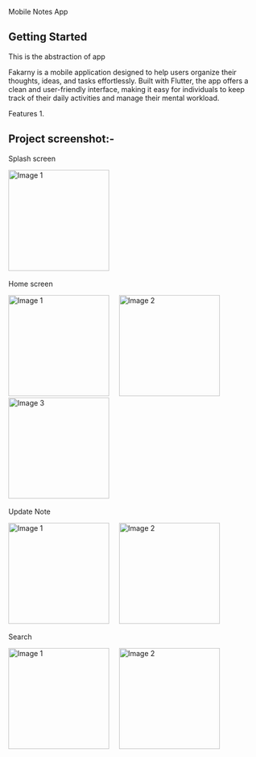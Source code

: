 Mobile Notes App

## Getting Started
This is the abstraction of app

Fakarny is a mobile application designed to help users organize their thoughts, ideas, and tasks effortlessly. Built with Flutter, the app offers a clean and user-friendly interface, making it easy for individuals to keep track of their daily activities and manage their mental workload.

Features
1. 

## Project screenshot:-
Splash screen

<p align="start">
  <img src="https://github.com/user-attachments/assets/917af0a7-ab60-4a7b-b008-e3a46b651abc" alt="Image 1" width="200"/>
  &nbsp;&nbsp;&nbsp;
</p>

Home screen

<p align="start">
  <img src="https://github.com/user-attachments/assets/0505871c-25f0-4793-b78e-9f9aa88b7774" alt="Image 1" width="200"/>
  &nbsp;&nbsp;&nbsp;
  <img src="https://github.com/user-attachments/assets/31c15984-16c9-4443-87e8-9776c8093108" alt="Image 2" width="200"/>
  &nbsp;&nbsp;&nbsp;
  <img src="https://github.com/user-attachments/assets/9ed002cc-a657-4bba-adef-b2eda68b2c19" alt="Image 3" width="200"/>
  &nbsp;&nbsp;&nbsp;
</p>


Update Note

<p align="start">
  <img src="https://github.com/user-attachments/assets/63d7fb35-2802-43d5-a5fb-0ad5bbce52e9" alt="Image 1" width="200"/>
  &nbsp;&nbsp;&nbsp;
  <img src="https://github.com/user-attachments/assets/376ea326-d635-4db1-8c85-65f3ce50e32a" alt="Image 2" width="200"/>
  &nbsp;&nbsp;&nbsp;
</p>


Search

<p align="start">
  <img src="https://github.com/user-attachments/assets/149e51fd-9c39-4dfa-a783-bfc16989c5ce" alt="Image 1" width="200"/>
  &nbsp;&nbsp;&nbsp;
  <img src="https://github.com/user-attachments/assets/360d0f43-410a-4af6-8216-d5fa943a03eb" alt="Image 2" width="200"/>
  &nbsp;&nbsp;&nbsp;
</p>












